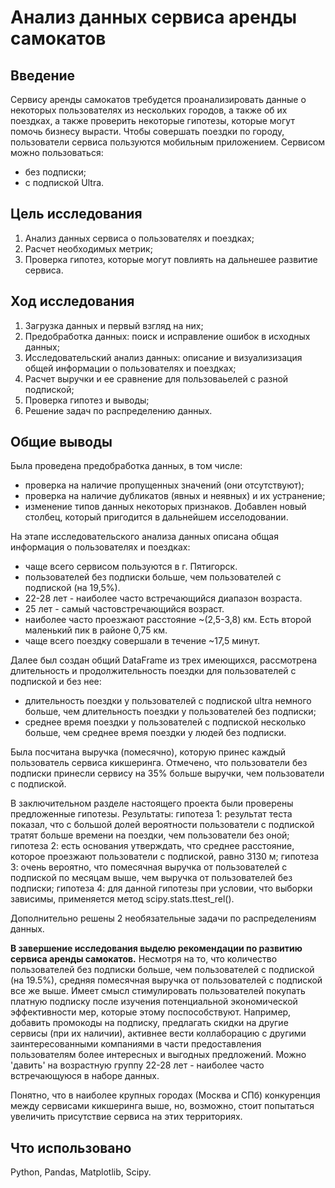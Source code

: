# Анализ данных сервиса аренды самокатов

## Введение
Сервису аренды самокатов требудется проанализировать данные о некоторых пользователях из нескольких городов, а также об их поездках, а также проверить некоторые гипотезы, которые могут помочь бизнесу вырасти.
Чтобы совершать поездки по городу, пользователи сервиса пользуются мобильным приложением. Сервисом можно пользоваться:
- без подписки;
- с подпиской Ultra.

## Цель исследования
1. Анализ данных сервиса о пользователях и поездках;
2. Расчет необходимых метрик;
3. Проверка гипотез, которые могут повлиять на дальнешее развитие сервиса.

## Ход исследования
1. Загрузка данных и первый взгляд на них;
2. Предобработка данных: поиск и исправление ошибок в исходных данных;
3. Исследовательский анализ данных: описание и визуализизация общей информации о пользователях и поездках;
4. Расчет выручки и ее сравнение для пользоваьелей с разной подпиской;
5. Проверка гипотез и выводы;
6. Решение задач по распределению данных.

## Общие выводы
Была проведена предобработка данных, в том числе:
- проверка на наличие пропущенных значений (они отсутствуют);
- проверка на наличие дубликатов (явных и неявных) и их устранение;
- изменение типов данных некоторых признаков. Добавлен новый столбец, который пригодится в дальнейшем исселодовании.

На этапе исследовательского анализа данных описана общая информация о пользователях и поездках:
- чаще всего сервисом пользуются в г. Пятигорск.
- пользователей без подписки больше, чем пользователей с подпиской (на 19,5%).
- 22-28 лет - наиболее часто встречающийся диапазон возраста.
- 25 лет - самый частовстречающийся возраст.
- наиболее часто проезжают расстояние ~(2,5-3,8) км. Есть второй маленький пик в районе 0,75 км.
- чаще всего поездку совершали в течение ~17,5 минут.

Далее был создан общий DataFrame из трех имеющихся, рассмотрена длительность и продолжительность поездки для пользователей с подпиской и без нее:
- длительность поездки у пользователей с подпиской ultra немного больше, чем длительность поездки у пользователей без подписки;
- среднее время поездки у пользователей с подпиской несколько больше, чем среднее время поездки у людей без подписки.

Была посчитана выручка (помесячно), которую принес каждый пользователь сервиса кикшеринга. Отмечено, что пользователи без подписки принесли сервису на 35% больше выручки, чем пользователи с подпиской.

В заключительном разделе настоящего проекта были проверены предложенные гипотезы. Результаты:
гипотеза 1: результат теста показал, что с большой долей вероятности пользователи с подпиской тратят больше времени на поездки, чем пользователи без оной;
гипотеза 2: есть основания утверждать, что среднее расстояние, которое проезжают пользователи с подпиской, равно 3130 м;
гипотеза 3: очень вероятно, что помесячная выручка от пользователей с подпиской по месяцам выше, чем выручка от пользователей без подписки;
гипотеза 4: для данной гипотезы при условии, что выборки зависимы, применяется метод scipy.stats.ttest_rel().

Дополнительно решены 2 необязательные задачи по распределениям данных.

**В завершение исследования выделю рекомендации по развитию сервиса аренды самокатов.**
Несмотря на то, что количество пользователей без подписки больше, чем пользователей с подпиской (на 19.5%), средняя помесячная выручка от пользователей с подпиской все же выше. Имеет смысл стимулировать пользователей покупать платную подписку после изучения потенциальной экономической эффективности мер, которые этому поспособствуют.
Например, добавить промокоды на подписку, предлагать скидки на другие сервисы (при их наличии), активнее вести коллаборацию с другими заинтересованными компаниями в части предоставления пользователям более интересных и выгодных предложений.
Можно 'давить' на возрастную группу 22-28 лет - наиболее часто встречающуюся в наборе данных.

Понятно, что в наиболее крупных городах (Москва и СПб) конкуренция между сервисами кикшеринга выше, но, возможно, стоит попытаться увеличить присутствие сервиса на этих территориях.

## Что использовано
Python, Pandas, Matplotlib, Scipy.
